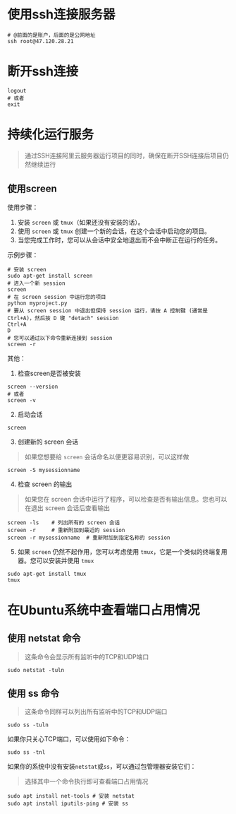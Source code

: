 # 使用ssh连接服务器

```shell
# @前面的是账户，后面的是公网地址
ssh root@47.120.28.21
```

# 断开ssh连接

```shell
logout
# 或者
exit
```

# 持续化运行服务

> 通过SSH连接阿里云服务器运行项目的同时，确保在断开SSH连接后项目仍然继续运行

## 使用screen

使用步骤：

1. 安装 `screen` 或 `tmux`（如果还没有安装的话）。
2. 使用 `screen` 或 `tmux` 创建一个新的会话，在这个会话中启动您的项目。
3. 当您完成工作时，您可以从会话中安全地退出而不会中断正在运行的任务。

示例步骤：

```shell
# 安装 screen
sudo apt-get install screen
# 进入一个新 session
screen
# 在 screen session 中运行您的项目
python myproject.py
# 要从 screen session 中退出但保持 session 运行，请按 A 控制键 (通常是 Ctrl+A)，然后按 D 键 "detach" session
Ctrl+A
D
# 您可以通过以下命令重新连接到 session
screen -r
```

其他：

1. 检查screen是否被安装

```shell
screen --version
# 或者
screen -v
```

2. 启动会话

```shell
screen
```

3. 创建新的 screen 会话

> 如果您想要给 `screen` 会话命名以便更容易识别，可以这样做

```shell
screen -S mysessionname
```

4. 检查 screen 的输出

> 如果您在 screen 会话中运行了程序，可以检查是否有输出信息。您也可以在退出 screen 会话后查看输出

```shell
screen -ls    # 列出所有的 screen 会话
screen -r     # 重新附加到最近的 session
screen -r mysessionname  # 重新附加到指定名称的 session
```

5. 如果 `screen` 仍然不起作用，您可以考虑使用 `tmux`，它是一个类似的终端复用器。您可以安装并使用 `tmux`

```shell
sudo apt-get install tmux
tmux
```

# 在Ubuntu系统中查看端口占用情况

## 使用 netstat 命令

> 这条命令会显示所有监听中的TCP和UDP端口

```shell
sudo netstat -tuln
```

## 使用 ss 命令

> 这条命令同样可以列出所有监听中的TCP和UDP端口

```shell
sudo ss -tuln
```

如果你只关心TCP端口，可以使用如下命令：

```shell
sudo ss -tnl
```

如果你的系统中没有安装`netstat`或`ss`，可以通过包管理器安装它们：

> 选择其中一个命令执行即可查看端口占用情况

```shell
sudo apt install net-tools # 安装 netstat
sudo apt install iputils-ping # 安装 ss
```

